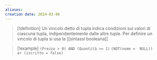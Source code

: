```yaml
---
aliases: 
creation date: 2024-03-06
---
```


>[!definition]
>Un vincolo detto di tupla indica condizioni sui valori di ciascuna tupla, indipendentemente dalle altre tuple.
>Per definire un vincolo di tupla si usa la [[sintassi booleana]]


>[!example]
>`(Prezzo > 0) AND (Quantità >= 1)`
>`(NOT(nome =  NULL)) or (iscritto = false)`